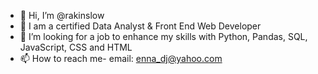 - 👋 Hi, I’m @rakinslow
- 👀 I am a certified Data Analyst & Front End Web Developer
- 💞️ I’m looking for a job to enhance my skills with Python, Pandas, SQL,  JavaScript, CSS and HTML
- 📫 How to reach me- email: enna_dj@yahoo.com

<!---
rakinslow/rakinslow is a ✨ special ✨ repository because its `README.md` (this file) appears on your GitHub profile.
You can click the Preview link to take a look at your changes.
--->
